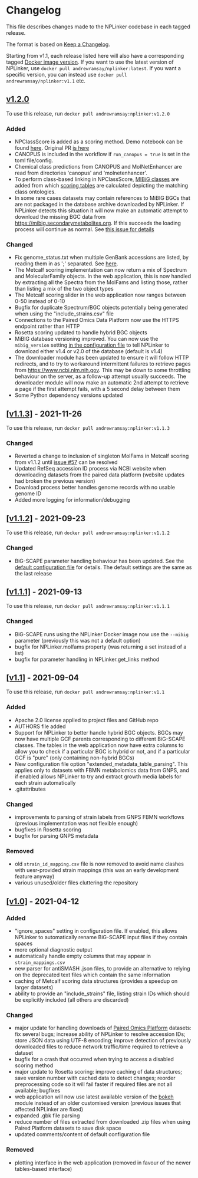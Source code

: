 # Changelog

This file describes changes made to the NPLinker codebase in each tagged release. 

The format is based on [Keep a Changelog](https://keepachangelog.com/en/1.0.0/).

Starting from v1.1, each release listed here will also have a corresponding tagged [Docker image version](https://hub.docker.com/r/andrewramsay/nplinker/tags?page=1&ordering=last_updated). If you want to use the latest version of NPLinker, use `docker pull andrewramsay/nplinker:latest`. If you want a specific version, you can instead use `docker pull andrewramsay/nplinker:v1.1` etc. 

## [v1.2.0](https://github.com/sdrogers/nplinker/compare/v1.1.3...v1.2.0)

To use this release, run `docker pull andrewramsay:nplinker:v1.2.0`

### Added

 - NPClassScore is added as a scoring method. Demo notebook can be found [here](notebooks/npclassscore_linking/NPClassScore_demo.ipynb). Original PR [is here](https://github.com/NPLinker/nplinker/pull/65)
 - CANOPUS is included in the workflow if `run_canopus = true` is set in the toml file/config.
 - Chemical class predictions from CANOPUS and MolNetEnhancer are read from directories 'canopus' and 'molnetenhancer'.
 - To perform class-based linking in NPClassScore, [MIBiG classes](prototype/nplinker/data/MIBiG2.0_compounds_with_AS_BGC_CF_NPC_classes.txt) are added from which [scoring tables](notebooks/npclassscore_linking/class_matching_tables.ipynb) are calculated depicting the matching class ontologies.
 - In some rare cases datasets may contain references to MiBIG BGCs that are not packaged in the database archive downloaded by NPLinker. If NPLinker detects this situation it will now make an automatic attempt to download the missing BGC data from https://mibig.secondarymetabolites.org. If this succeeds the loading process will continue as normal. See [this issue for details](https://github.com/NPLinker/nplinker/issues/60#issuecomment-1086722952)

### Changed
 - Fix genome_status.txt when multiple GenBank accessions are listed, by reading them in as ';' separated. See [here](https://github.com/NPLinker/nplinker/pull/65/commits/7aa53370ffd277983d9d9608ae0b7f5ad6ea7fd3).
 - The Metcalf scoring implementation can now return a mix of Spectrum and MolecularFamily objects. In the web application, this is now handled by extracting all the Spectra from the MolFams and listing those, rather than listing a mix of the two object types
 - The Metcalf scoring slider in the web application now ranges between 0-50 instead of 0-10
 - Bugfix for duplicate Spectrum/BGC objects potentially being generated when using the "include_strains.csv" file
 - Connections to the Paired Omics Data Platform now use the HTTPS endpoint rather than HTTP
 - Rosetta scoring updated to handle hybrid BGC objects
 - MiBIG database versioning improved. You can now use the `mibig_version` setting [in the configuration file](https://github.com/NPLinker/nplinker/blob/35c9890584a593a47b021433ed2a9f9c9c14060a/prototype/nplinker/data/nplinker.toml#L137) to tell NPLinker to download either v1.4 or v2.0 of the database (default is v1.4)
 - The downloader module has been updated to ensure it will follow HTTP redirects, and to try to workaround intermittent failures to retrieve pages from https://www.ncbi.nlm.nih.gov. This may be down to some throttling behaviour on the server, as a follow-up attempt usually succeeds. The downloader module will now make an automatic 2nd attempt to retrieve a page if the first attempt fails, with a 5 second delay between them
 - Some Python dependency versions updated

## [[v1.1.3]](https://github.com/sdrogers/nplinker/compare/v1.1.2...v1.1.3) - 2021-11-26

To use this release, run `docker pull andrewramsay:nplinker:v1.1.3`

### Changed

 - Reverted a change to inclusion of singleton MolFams in Metcalf scoring from v1.1.2 until [issue #57](https://github.com/sdrogers/nplinker/issues/57) can be resolved
 - Updated RefSeq accession ID process via NCBI website when downloading datasets from the paired data platform (website updates had broken the previous version)
 - Download process better handles genome records with no usable genome ID
 - Added more logging for information/debugging

## [[v1.1.2]](https://github.com/sdrogers/nplinker/compare/v1.1.1...v1.1.2) - 2021-09-23

To use this release, run `docker pull andrewramsay:nplinker:v1.1.2`

### Changed

 - BiG-SCAPE parameter handling behaviour has been updated. See the [default configuration file](https://github.com/sdrogers/nplinker/blob/666669e32724139bcc27d6869a986f891c1dc0cf/prototype/nplinker/data/nplinker.toml#L200) for details. The default settings are the same as the last release
 
## [[v1.1.1]](https://github.com/sdrogers/nplinker/compare/v1.1...v1.1.1) - 2021-09-13

To use this release, run `docker pull andrewramsay:nplinker:v1.1.1`

### Changed

 - BiG-SCAPE runs using the NPLinker Docker image now use the ``--mibig`` parameter (previously this was not a default option)
 - bugfix for NPLinker.molfams property (was returning a set instead of a list)
 - bugfix for parameter handling in NPLinker.get_links method
 

## [[v1.1]](https://github.com/sdrogers/nplinker/compare/v1.0...v1.1) - 2021-09-04

To use this release, run `docker pull andrewramsay:nplinker:v1.1`

### Added

 - Apache 2.0 license applied to project files and GitHub repo
 - AUTHORS file added
 - Support for NPLinker to better handle hybrid BGC objects. BGCs may now have multiple GCF parents corresponding to different BiG-SCAPE classes. The tables in the web application now have extra columns to allow you to check if a particular BGC is hybrid or not, and if a particular GCF is "pure" (only containing non-hybrid BGCs)
 - New configuration file option "extended_metadata_table_parsing". This applies only to datasets with FBMN metabolomics data from GNPS, and if enabled allows NPLinker to try and extract growth media labels for each strain automatically
 - .gitattributes 

### Changed

 - improvements to parsing of strain labels from GNPS FBMN workflows (previous implementation was not flexible enough)
 - bugfixes in Rosetta scoring
 - bugfix for parsing GNPS metadata

### Removed

 - old `strain_id_mapping.csv` file is now removed to avoid name clashes with uesr-provided strain mappings (this was an early development feature anyway)
 - various unused/older files cluttering the repository

## [[v1.0]](https://github.com/sdrogers/nplinker/compare/v.0.1...v1.0) - 2021-04-12

### Added
 
 - "ignore_spaces" setting in configuration file. If enabled, this allows NPLinker to automatically rename BiG-SCAPE input files if they contain spaces
 - more optional diagnostic output
 - automatically handle empty columns that may appear in `strain_mappings.csv`
 - new parser for antiSMASH .json files, to provide an alternative to relying on the deprecated text files which contain the same information
 - caching of Metcalf scoring data structures (provides a speedup on larger datasets)
 - ability to provide an "include_strains" file, listing strain IDs which should be explicitly included (all others are discarded)

### Changed

 - major update for handling downloads of [Paired Omics Platform](https://pairedomicsdata.bioinformatics.nl/) datasets: fix several bugs; increase ability of NPLinker to resolve accession IDs; store JSON data using UTF-8 encoding; improve detection of previously downloaded files to reduce network traffic/time required to retrieve a dataset
 - bugfix for a crash that occurred when trying to access a disabled scoring method
 - major update to Rosetta scoring: improve caching of data structures; save version number with cached data to detect changes; reorder preprocessing code so it will fail faster if required files are not all available; bugfixes
 - web application will now use latest available version of the [bokeh](https://github.com/bokeh/bokeh) module instead of an older customised version (previous issues that affected NPLinker are fixed)
 - expanded .gbk file parsing
 - reduce number of files extracted from downloaded .zip files when using Paired Platform datasets to save disk space
 - updated comments/content of default configuration file

### Removed

 - plotting interface in the web application (removed in favour of the newer tables-based interface)
